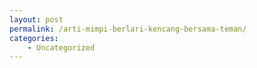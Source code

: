 ```yaml
---
layout: post
permalink: /arti-mimpi-berlari-kencang-bersama-teman/
categories:
    - Uncategorized
---
```


